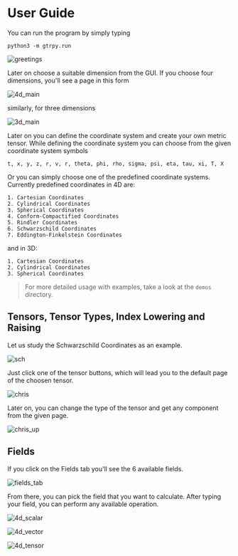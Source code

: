 # User Guide

You can run the program by simply typing

    python3 -m gtrpy.run

![greetings](https://user-images.githubusercontent.com/45866787/212770215-87e7f60e-54cd-4dcd-b625-31a13ab2ded0.png)

Later on choose a suitable dimension from the GUI. If you choose four dimensions, you'll see a page in this form

![4d_main](https://user-images.githubusercontent.com/45866787/212770239-3229dd1f-2ba9-4549-a230-7682a702127f.png)

similarly, for three dimensions

![3d_main](https://user-images.githubusercontent.com/45866787/212770264-54d0455c-54b9-4a07-ba9b-fe1cd6e3efa9.png)

Later on you can define the coordinate system and create your own metric tensor. While defining the coordinate system you can choose from the given coordinate system symbols

    t, x, y, z, r, v, r, theta, phi, rho, sigma, psi, eta, tau, xi, T, X

Or you can simply choose one of the predefined coordinate systems. Currently predefined coordinates in 4D are:

    1. Cartesian Coordinates
    2. Cylindrical Coordinates
    3. Spherical Coordinates
    4. Conform-Compactified Coordinates
    5. Rindler Coordinates
    6. Schwarzschild Coordinates
    7. Eddington-Finkelstein Coordinates

and in 3D:

    1. Cartesian Coordinates
    2. Cylindrical Coordinates
    3. Spherical Coordinates

> For more detailed usage with examples, take a look at the `demos` directory.

## Tensors, Tensor Types, Index Lowering and Raising

Let us study the Schwarzschild Coordinates as an example.

![sch](https://user-images.githubusercontent.com/45866787/212770513-d3462d10-504e-44fd-88dd-746dc4a847a1.png)

Just click one of the tensor buttons, which will lead you to the default page of the choosen tensor.

![chris](https://user-images.githubusercontent.com/45866787/212770634-f5c2c0b1-3da1-45ea-8358-6c4f0686ca31.png)

Later on, you can change the type of the tensor and get any component from the given page.

![chris_up](https://user-images.githubusercontent.com/45866787/212770640-f51587e7-ad06-487b-89a1-03edf70209bd.png)

## Fields

If you click on the Fields tab you'll see the 6 available fields.

![fields_tab](https://user-images.githubusercontent.com/45866787/212770355-8acf8252-ba73-43c0-9de8-5e81e2495cd7.png)

From there, you can pick the field that you want to calculate. After typing your field, you can perform any available operation.

![4d_scalar](https://user-images.githubusercontent.com/45866787/212770367-d406ed7b-8e1d-43b1-b6fd-61ec167b15a1.png)

![4d_vector](https://user-images.githubusercontent.com/45866787/212770377-e4cb3a62-87de-4ca3-85f7-4a6afb69ac8c.png)

![4d_tensor](https://user-images.githubusercontent.com/45866787/212770390-8cff92d8-5db4-4b7b-8965-5a5ef5ac20a1.png)
